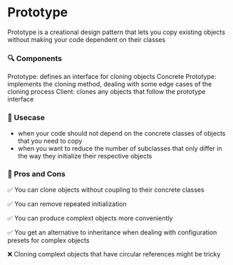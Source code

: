 # Prototype

Prototype is a creational design pattern that lets you copy existing objects without making your code dependent on their classes

### :mag: Components
Prototype: defines an interface for cloning objects
Concrete Prototype: implements the cloning method, dealing with some edge cases of the cloning process
Client: clones any objects that follow the prototype interface 

### :key: Usecase
- when your code should not depend on the concrete classes of objects that you need to copy
- when you want to reduce the number of subclasses that only differ in the way they initialize their respective objects

### :memo: Pros and Cons
:white_check_mark: You can clone objects without coupling to their concrete classes

:white_check_mark: You can remove repeated initialization

:white_check_mark: You can produce complext objects more conveniently

:white_check_mark: You get an alternative to inheritance when dealing with configuration presets for complex objects

:x: Cloning complext objects that have circular references might be tricky
